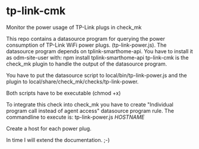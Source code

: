 # tp-link-cmk
Monitor the power usage of TP-Link plugs in check_mk

This repo contains a datasource program for querying the power consumption of TP-Link WiFi power plugs. (tp-link-power.js).
The datasource program depends on tplink-smarthome-api. You have to install it as odm-site-user with: npm install tplink-smarthome-api
tp-link-cmk is the check_mk plugin to handle the output of the datasource program.

You have to put the datasource script to local/bin/tp-link-power.js and the plugin to local/share/check_mk/checks/tp-link-power.

Both scripts have to be executable (chmod +x)

To integrate this check into check_mk you have to create "Individual program call instead of agent access" datasource program rule.
The commandline to execute is: tp-link-power.js $HOSTNAME$

Create a host for each power plug.

In time I will extend the documentation. ;-)
